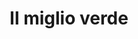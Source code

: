 ---
layout: post
title: Il miglio verde
director: Frank Darabont
year: 1999
cover: https://images.mubicdn.net/images/film/3386/cache-90753-1551847400/image-w1280.jpg
imdb250: true
---
